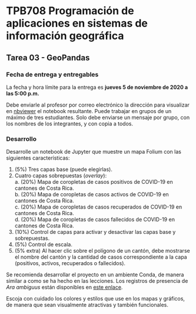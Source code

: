 # TPB708 Programación de aplicaciones en sistemas de información geográfica
## Tarea 03 - GeoPandas

### Fecha de entrega y entregables
La fecha y hora límite para la entrega es **jueves 5 de noviembre de 2020 a las 5:00 p.m.**

Debe enviarle al profesor por correo electrónico la dirección para visualizar en [nbviewer](https://nbviewer.jupyter.org/) el notebook resultante. Puede trabajar en grupos de un máximo de tres estudiantes. Solo debe enviarse un mensaje por grupo, con los nombres de los integrantes, y con copia a todos. 

### Desarrollo
Desarrolle un notebook de Jupyter que muestre un mapa Folium con las siguientes características:

1. (5%) Tres capas base (puede elegirlas).
2. Cuatro capas sobrepuestas (*overlay*):  
    a. (20%) Mapa de coropletas de casos positivos de COVID-19 en cantones de Costa Rica.  
    b. (20%) Mapa de coropletas de casos activos de COVID-19 en cantones de Costa Rica.  
    c. (20%) Mapa de coropletas de casos recuperados de COVID-19 en cantones de Costa Rica.  
    d. (20%) Mapa de coropletas de casos fallecidos de COVID-19 en cantones de Costa Rica.  
3. (10%) Control de capas para activar y desactivar las capas base y sobrepuestas.
4. (5%) Control de escala.
5. (5% extra) Al hacer clic sobre el polígono de un cantón, debe mostrarse el nombre del cantón y la cantidad de casos correspondiente a la capa (positivos, activos, recuperados o fallecidos).

Se recomienda desarrollar el proyecto en un ambiente Conda, de manera similar a como se ha hecho en las lecciones. Los registros de presencia de *Ara ambiguus* están disponibles en [este enlace](https://github.com/tpb708-programacionsig-2020/tarea-03-geopandas/blob/main/datos/ara-ambiguus-cr.csv).

Escoja con cuidado los colores y estilos que use en los mapas y gráficos, de manera que sean visualmente atractivas y también funcionales.
